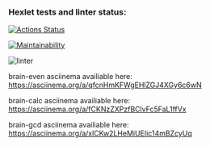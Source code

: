 ### Hexlet tests and linter status:
[![Actions Status](https://github.com/EdM1r/python-project-lvl1/workflows/hexlet-check/badge.svg)](https://github.com/EdM1r/python-project-lvl1/actions)

[![Maintainability](https://api.codeclimate.com/v1/badges/a99a88d28ad37a79dbf6/maintainability)](https://codeclimate.com/github/codeclimate/codeclimate/maintainability)

![linter](https://github.com/EdM1r/python-project-lvl1/actions/workflows/run_lint.yml/badge.svg)

brain-even asciinema availiable here: https://asciinema.org/a/qfcnHmKFWgEHlZGJ4XGy6c6wN

brain-calc asciinema availiable here: https://asciinema.org/a/fCKNzZXPzfBClvFc5FaL1ffVx

brain-gcd asciinema availiable here: https://asciinema.org/a/xlCKw2LHeMiUEIic14mBZcyUq